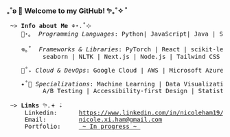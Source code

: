### ₊˚ʚ 🌱 Welcome to my GitHub! 𖧧₊˚✧ ﾟ

<pre>
 ~> <strong>Info about Me</strong> ⚘⋆.˚⊹
    🎋⋆｡  <em>Programming Languages</em>: Python| JavaScript| Java | SQL | R | MATLAB | HTML | CSS
      
    𖦹｡˚  <em>Frameworks & Libraries</em>: PyTorch | React | scikit-learn | pandas | polars | numpy | matplotlib | 
          seaborn | NLTK | Next.js | Node.js | Tailwind CSS | Firebase | BeautifulSoup | Framer Motion
      
    🌿˚₊ <em>Cloud & DevOps</em>: Google Cloud | AWS | Microsoft Azure | Firebase | Docker | Git| Figma | Amplitude
      
    ✦˚🍃 <em>Specializations</em>: Machine Learning | Data Visualization | REST APIs | Real-time Databases |
          A/B Testing | Accessibility-first Design | Statistical Analysis

 ~> <strong>Links</strong> 𖧧.𖥔 ݁₊
     Linkedin:      <a rel=me href="https://www.linkedin.com/in/nicoleham19/">https://www.linkedin.com/in/nicoleham19/</a>
     Email:         <a href="mailto:nicole.xi.ham@gmail.com">nicole.xi.ham@gmail.com</a>
     Portfolio:     <a href=""> ~ In progress ~ </a>
</pre>
